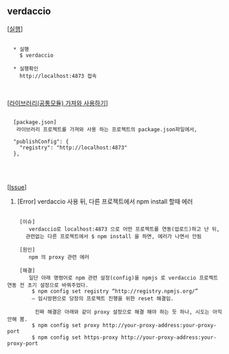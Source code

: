 

## verdaccio

  [[실행]()] <br/>
  ```

    * 실행
      $ verdaccio

    * 실행확인
      http://localhost:4873 접속

  ```

<br/>

  [[라이브러리(공통모듈) 가져와 사용하기]()] <br/>
  ```

    [package.json]
     라이브러리 프로젝트를 가져와 사용 하는 프로젝트의 package.json파일에서,

    "publishConfig": {
      "registry": "http://localhost:4873"
    },

  ```

<br/><br/>

  [[Issue]()] <br/>

  1) [Error]  verdaccio 사용 뒤, 다른 프로젝트에서 npm install 할때 에러 <br/>
  ```

      [이슈]
         verdaccio로 localhost:4873 으로 어떤 프로젝트를 연동(업로드)하고 난 뒤,
        관련없는 다른 프로젝트에서 $ npm install 을 하면, 에러가 나면서 안됨

      [원인]
         npm 의 proxy 관련 에러

      [해결]
         일단 아래 명령어로 npm 관련 설정(config)을 npmjs 로 verdaccio 프로젝트 연동 전 초기 설정으로 바꿔주었다.
          $ npm config set registry “http://registry.npmjs.org/”
          — 임시방편으로 당장의 프로젝트 진행을 위한 reset 해결임.

         진짜 해결은 아래와 같이 proxy 설정으로 해결 해야 하는 듯 하나, 시도는 아직 안해 봄.
          $ npm config set proxy http://your-proxy-address:your-proxy-port
          $ npm config set https-proxy http://your-proxy-address:your-proxy-port

  ```
